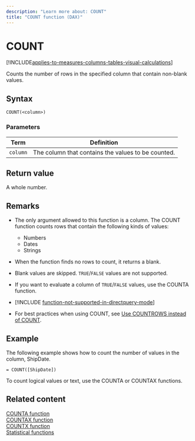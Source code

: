 ```yaml
---
description: "Learn more about: COUNT"
title: "COUNT function (DAX)"
---
```

# COUNT

[!INCLUDE[applies-to-measures-columns-tables-visual-calculations](includes/applies-to-measures-columns-tables-visual-calculations.md)]

Counts the number of rows in the specified column that contain non-blank values.
  
## Syntax  
  
```dax
COUNT(<column>)  
```
  
### Parameters  
  
|Term|Definition|  
|--------|--------------|  
|`column`|The column that contains the values to be counted.|  
  
## Return value

A whole number.  
  
## Remarks

- The only argument allowed to this function is a column. The COUNT function counts rows that contain the following kinds of values:  
  
  - Numbers  
  - Dates  
  - Strings
  
- When the function finds no rows to count, it returns a blank.

- Blank values are skipped. `TRUE`/`FALSE` values are not supported.

- If you want to evaluate a column of `TRUE`/`FALSE` values, use the COUNTA function.

- [!INCLUDE [function-not-supported-in-directquery-mode](includes/function-not-supported-in-directquery-mode.md)]

- For best practices when using COUNT, see [Use COUNTROWS instead of COUNT](best-practices/dax-countrows.md).

## Example

The following example shows how to count the number of values in the column, ShipDate.  
  
```dax
= COUNT([ShipDate])  
```

To count logical values or text, use the COUNTA or COUNTAX functions.  
  
## Related content  

[COUNTA function](counta-function-dax.md)  
[COUNTAX function](countax-function-dax.md)  
[COUNTX function](countx-function-dax.md)  
[Statistical functions](statistical-functions-dax.md)  
